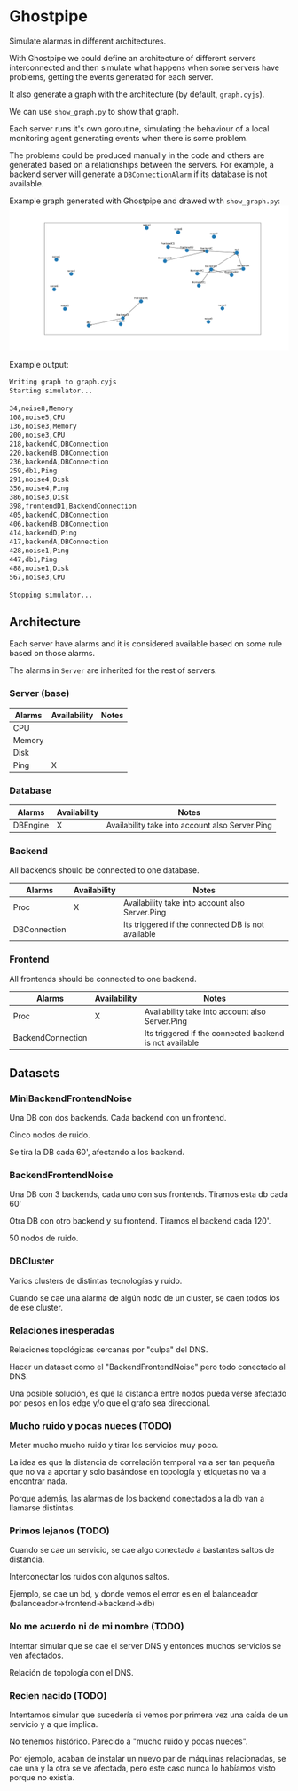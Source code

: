 # Ghostpipe

Simulate alarmas in different architectures.

With Ghostpipe we could define an architecture of different servers interconnected and then simulate what
happens when some servers have problems, getting the events generated for each server.

It also generate a graph with the architecture (by default, ``graph.cyjs``).

We can use ``show_graph.py`` to show that graph.

Each server runs it's own goroutine, simulating the behaviour of a local monitoring agent
generating events when there is some problem.

The problems could be produced manually in the code and others are generated based on a relationships
between the servers. For example, a backend server will generate a ``DBConnectionAlarm`` if its database
is not available.

Example graph generated with Ghostpipe and drawed with ``show_graph.py``:
![example graph](example_graph.png)

Example output:
```
Writing graph to graph.cyjs
Starting simulator...

34,noise8,Memory
108,noise5,CPU
136,noise3,Memory
200,noise3,CPU
218,backendC,DBConnection
220,backendB,DBConnection
236,backendA,DBConnection
259,db1,Ping
291,noise4,Disk
356,noise4,Ping
386,noise3,Disk
398,frontendD1,BackendConnection
405,backendC,DBConnection
406,backendB,DBConnection
414,backendD,Ping
417,backendA,DBConnection
428,noise1,Ping
447,db1,Ping
488,noise1,Disk
567,noise3,CPU

Stopping simulator...
```

## Architecture

Each server have alarms and it is considered available based on some rule based on those alarms.

The alarms in ``Server`` are inherited for the rest of servers.

### Server (base)

| Alarms | Availability | Notes |
|-----|--|--|
| CPU | | |
| Memory | | |
| Disk | | |
| Ping | X | |

### Database

| Alarms | Availability | Notes |
|-----|--|--|
| DBEngine | X | Availability take into account also Server.Ping |

### Backend

All backends should be connected to one database.

| Alarms | Availability | Notes |
|-----|--|--|
| Proc | X | Availability take into account also Server.Ping |
| DBConnection | | Its triggered if the connected DB is not available |

### Frontend

All frontends should be connected to one backend.

| Alarms | Availability | Notes |
|-----|--|--|
| Proc | X | Availability take into account also Server.Ping |
| BackendConnection | | Its triggered if the connected backend is not available |


## Datasets

### MiniBackendFrontendNoise
Una DB con dos backends. Cada backend con un frontend.

Cinco nodos de ruido.

Se tira la DB cada 60', afectando a los backend.

### BackendFrontendNoise
Una DB con 3 backends, cada uno con sus frontends. Tiramos esta db cada 60'

Otra DB con otro backend y su frontend. Tiramos el backend cada 120'.

50 nodos de ruido.

### DBCluster
Varios clusters de distintas tecnologías y ruido.

Cuando se cae una alarma de algún nodo de un cluster, se caen todos los de ese cluster.

### Relaciones inesperadas
Relaciones topológicas cercanas por "culpa" del DNS.

Hacer un dataset como el "BackendFrontendNoise" pero todo conectado al DNS.

Una posible solución, es que la distancia entre nodos pueda verse afectado por pesos en los edge y/o que el grafo sea direccional.


### Mucho ruido y pocas nueces (TODO)
Meter mucho mucho ruido y tirar los servicios muy poco.

La idea es que la distancia de correlación temporal va a ser tan pequeña que no va a aportar y solo basándose en topología y etiquetas no va a encontrar nada.

Porque además, las alarmas de los backend conectados a la db van a llamarse distintas.


### Primos lejanos (TODO)
Cuando se cae un servicio, se cae algo conectado a bastantes saltos de distancia.

Interconectar los ruidos con algunos saltos.

Ejemplo, se cae un bd, y donde vemos el error es en el balanceador (balanceador->frontend->backend->db)


### No me acuerdo ni de mi nombre (TODO)
Intentar simular que se cae el server DNS y entonces muchos servicios se ven afectados.

Relación de topología con el DNS.


### Recien nacido (TODO)
Intentamos simular que sucedería si vemos por primera vez una caída de un servicio y a que implica.

No tenemos histórico. Parecido a "mucho ruido y pocas nueces".

Por ejemplo, acaban de instalar un nuevo par de máquinas relacionadas, se cae una y la otra se ve afectada, pero este caso
nunca lo habíamos visto porque no existía.
